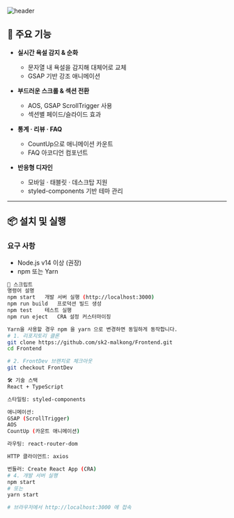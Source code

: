 ![header](https://capsule-render.vercel.app/api?type=waving&color=gradient&height=192&section=header&text=PURGO%20frontend&fontSize=90&animation=fadeIn&fontColor=FFF)


## 🚀 주요 기능

- **실시간 욕설 감지 & 순화**  
  - 문자열 내 욕설을 감지해 대체어로 교체  
  - GSAP 기반 강조 애니메이션  

- **부드러운 스크롤 & 섹션 전환**  
  - AOS, GSAP ScrollTrigger 사용  
  - 섹션별 페이드/슬라이드 효과  

- **통계 · 리뷰 · FAQ**  
  - CountUp으로 애니메이션 카운트  
  - FAQ 아코디언 컴포넌트  

- **반응형 디자인**  
  - 모바일 · 태블릿 · 데스크탑 지원  
  - styled-components 기반 테마 관리

---

## 📦 설치 및 실행

### 요구 사항

- Node.js v14 이상 (권장)  
- npm 또는 Yarn

```bash
📝 스크립트
명령어	설명
npm start	개발 서버 실행 (http://localhost:3000)
npm run build	프로덕션 빌드 생성
npm test	테스트 실행
npm run eject	CRA 설정 커스터마이징

Yarn을 사용할 경우 npm 을 yarn 으로 변경하면 동일하게 동작합니다.
# 1. 리포지토리 클론
git clone https://github.com/sk2-malkong/Frontend.git
cd Frontend

# 2. FrontDev 브랜치로 체크아웃
git checkout FrontDev

🛠️ 기술 스택
React + TypeScript

스타일링: styled-components

애니메이션:
GSAP (ScrollTrigger)
AOS
CountUp (카운트 애니메이션)

라우팅: react-router-dom

HTTP 클라이언트: axios

번들러: Create React App (CRA)
# 4. 개발 서버 실행
npm start
# 또는
yarn start

# 브라우저에서 http://localhost:3000 에 접속
